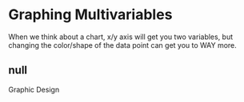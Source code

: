 # Graphing Multivariables

When we think about a chart, x/y axis will get you two variables, but changing the color/shape of the data point can get you to WAY more. 

## null

Graphic Design

